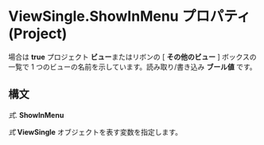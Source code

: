 
# ViewSingle.ShowInMenu プロパティ (Project)

場合は **true** プロジェクト **ビュー**またはリボンの [ **その他のビュー** ] ボックスの一覧で 1 つのビューの名前を示しています。読み取り/書き込み **ブール値** です。


## 構文

 _式_. **ShowInMenu**

 _式_ **ViewSingle** オブジェクトを表す変数を指定します。

